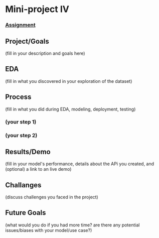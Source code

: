 # Mini-project IV

### [Assignment](assignment.md)

## Project/Goals
(fill in your description and goals here)

## EDA 
(fill in what you discovered in your exploration of the dataset)

## Process
(fill in what you did during EDA, modeling, deployment, testing)
### (your step 1)
### (your step 2)

## Results/Demo
(fill in your model's performance, details about the APi you created, and (optional) a link to an live demo)

## Challanges 
(discuss challenges you faced in the project)

## Future Goals
(what would you do if you had more time? are there any potential issues/biases with your model/use case?)